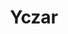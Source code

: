---
title: Yczar
github: https://github.com/Yczar
mode: dark
transition: 3s
archetype:
  - Little Bit of Everything
---